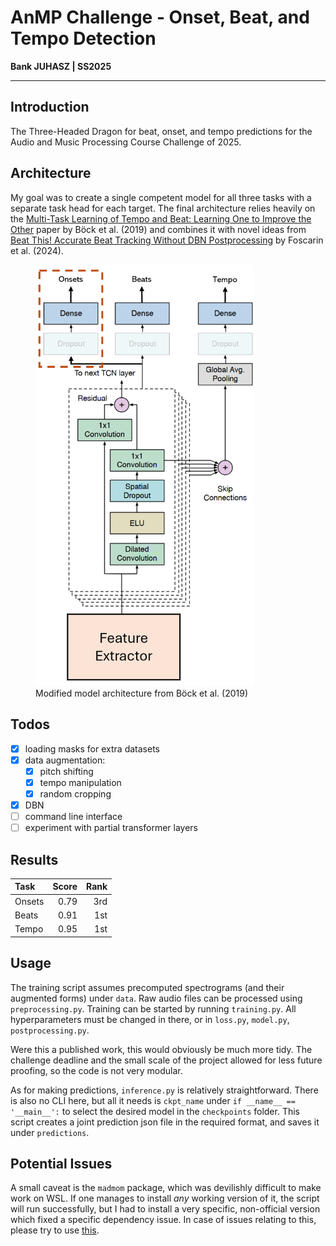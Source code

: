 # AnMP Challenge - Onset, Beat, and Tempo Detection

**Bank JUHASZ | SS2025**

---

## Introduction

The Three-Headed Dragon for beat, onset, and tempo predictions for the Audio and Music Processing Course Challenge of 2025.

## Architecture

My goal was to create a single competent model for all three tasks with a separate task head for each target. The final
architecture relies heavily on the [Multi-Task Learning of Tempo and Beat: Learning One to Improve the Other](https://archives.ismir.net/ismir2019/paper/000058.pdf)
paper by Böck et al. (2019) and combines it with novel ideas from [Beat This! Accurate Beat Tracking Without DBN Postprocessing](https://arxiv.org/pdf/2407.21658)
by Foscarin et al. (2024).

<figure>
    <img src="images/model.png"
        alt="Architecture"
        width="350"/>
    <figcaption>Modified model architecture from Böck et al. (2019)</figcaption>
</figure>

## Todos
- [x] loading masks for extra datasets
- [x] data augmentation:
  - [x] pitch shifting
  - [x] tempo manipulation
  - [x] random cropping
- [x] DBN
- [ ] command line interface
- [ ] experiment with partial transformer layers

## Results

| Task   | Score | Rank |
|:-------|------:|-----:|
| Onsets |  0.79 |  3rd |
| Beats  |  0.91 |  1st |
| Tempo  |  0.95 |  1st |

## Usage

The training script assumes precomputed spectrograms (and their augmented forms) under `data`. Raw audio files can be 
processed using `preprocessing.py`. Training can be started by running `training.py`. All hyperparameters must be
changed in there, or in `loss.py`, `model.py`, `postprocessing.py`.

Were this a published work, this would obviously be much more tidy. The challenge deadline and the small scale of the 
project allowed for less future proofing, so the code is not very modular.

As for making predictions, `inference.py` is relatively straightforward. There is also no CLI here, but all it needs is
`ckpt_name` under `if __name__ == '__main__':` to select the desired model in the `checkpoints` folder. This script
creates a joint prediction json file in the required format, and saves it under `predictions`.

## Potential Issues

A small caveat is the `madmom` package, which was devilishly difficult to make work on WSL. If one manages to install
_any_ working version of it, the script will run successfully, but I had to install a very specific, non-official
version which fixed a specific dependency issue. In case of issues relating to this, please try to use [this](https://github.com/CPJKU/madmom/pull/548/files).
